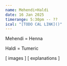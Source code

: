 ```yaml
---
name: Mehendi+Haldi
date: 16 Jan 2025
timerange: 5:30pm -- ??
ical: "[TODO CAL LINK]()"
---
```


Mehendi = Henna

Haldi = Tumeric

[ images ]
[ explanations ]